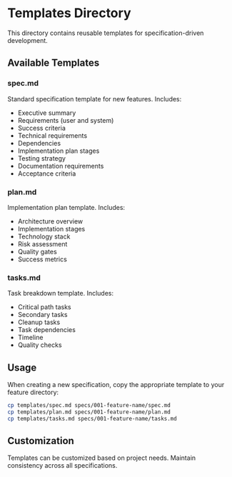# Templates Directory

This directory contains reusable templates for specification-driven development.

## Available Templates

### spec.md
Standard specification template for new features. Includes:
- Executive summary
- Requirements (user and system)
- Success criteria
- Technical requirements
- Dependencies
- Implementation plan stages
- Testing strategy
- Documentation requirements
- Acceptance criteria

### plan.md
Implementation plan template. Includes:
- Architecture overview
- Implementation stages
- Technology stack
- Risk assessment
- Quality gates
- Success metrics

### tasks.md
Task breakdown template. Includes:
- Critical path tasks
- Secondary tasks
- Cleanup tasks
- Task dependencies
- Timeline
- Quality checks

## Usage

When creating a new specification, copy the appropriate template to your feature directory:

```bash
cp templates/spec.md specs/001-feature-name/spec.md
cp templates/plan.md specs/001-feature-name/plan.md
cp templates/tasks.md specs/001-feature-name/tasks.md
```

## Customization

Templates can be customized based on project needs. Maintain consistency across all specifications.